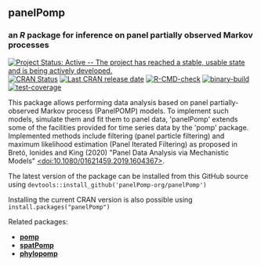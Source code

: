 <meta charset="UTF-8">

## **panelPomp**

### an *R* package for inference on panel partially observed Markov processes

[![Project Status: Active -- The project has reached a stable, usable state and is being actively developed.](https://www.repostatus.org/badges/latest/active.svg)](https://www.repostatus.org/#active) [![CRAN Status](https://www.r-pkg.org/badges/version/panelPomp)](https://cran.r-project.org/package=panelPomp) [![Last CRAN release date](https://www.r-pkg.org/badges/last-release/panelPomp)](https://cran.r-project.org/package=panelPomp) [![R-CMD-check](https://github.com/cbreto/panelPomp/actions/workflows/r-cmd-check.yml/badge.svg)](https://github.com/panelPomp-org/panelPomp/actions/workflows/r-cmd-check.yml) [![binary-build](https://github.com/panelPomp-org/panelPomp/actions/workflows/binary-build.yml/badge.svg)](https://github.com/panelPomp-org/panelPomp/actions/workflows/binary-build.yml) [![test-coverage](https://github.com/panelPomp-org/panelPomp/actions/workflows/test-coverage.yml/badge.svg)](https://github.com/panelPomp-org/panelPomp/actions/workflows/test-coverage.yml)

This package allows performing data analysis based on panel partially-observed Markov process (PanelPOMP) models. To implement such models, simulate them and fit them to panel data, 'panelPomp' extends some of the facilities provided for time series data by the 'pomp' package. Implemented methods include filtering (panel particle filtering) and maximum likelihood estimation (Panel Iterated Filtering) as proposed in Bretó, Ionides and King (2020) "Panel Data Analysis via Mechanistic Models" [\<doi:10.1080/01621459.2019.1604367\>](https://doi.org/10.1080/01621459.2019.1604367).

The latest version of the package can be installed from this GitHub source using `devtools::install_github('panelPomp-org/panelPomp')`

Installing the current CRAN version is also possible using `install.packages("panelPomp")`

Related packages:

-   [**pomp**](https://github.com/kingaa/pomp/)
-   [**spatPomp**](https://github.com/kidusasfaw/spatPomp)
-   [**phylopomp**](https://github.com/kingaa/phylopomp/)
